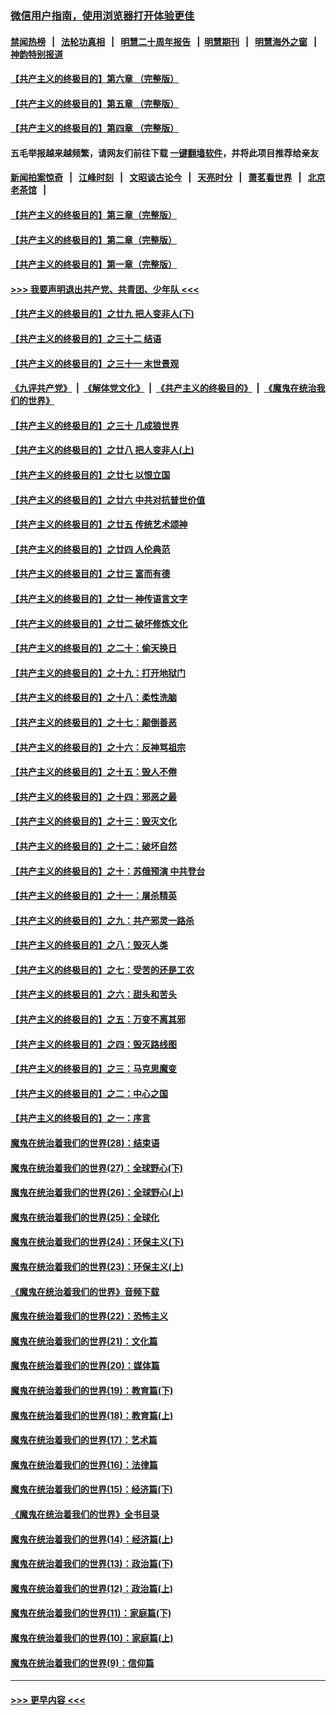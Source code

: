 ### [微信用户指南，使用浏览器打开体验更佳](https://github.com/gfw-breaker/banned-news1/blob/master/indexes/wechat-guide.md?t=0)
#### [禁闻热榜](热点新闻.md?t=0)  &nbsp;&nbsp;|&nbsp;&nbsp; [法轮功真相](https://github.com/gfw-breaker/truth/blob/master/README.md?t=0) &nbsp;&nbsp;|&nbsp;&nbsp; [明慧二十周年报告](https://github.com/gfw-breaker/mh-reports/blob/master/README.md?t=0) &nbsp;&nbsp;|&nbsp;&nbsp;[明慧期刊](https://github.com/gfw-breaker/mh-qikan) &nbsp;&nbsp;|&nbsp;&nbsp; [明慧海外之窗](https://github.com/gfw-breaker/mh-news/blob/master/README.md?t=0) &nbsp;&nbsp;|&nbsp;&nbsp; [神韵特别报道](https://github.com/gfw-breaker/mh-news/blob/master/shenyun.md?t=0)
#### [【共产主义的终极目的】第六章 （完整版）](../pages/nsc422/n11428913.md?t=02052355) 
#### [【共产主义的终极目的】第五章 （完整版）](../pages/nsc422/n11428912.md?t=02052355) 
#### [【共产主义的终极目的】第四章 （完整版）](../pages/nsc422/n11428907.md?t=02052355) 
#### 五毛举报越来越频繁，请网友们前往下载 [一键翻墙软件](https://github.com/gfw-breaker/ssr-accounts)，并将此项目推荐给亲友
#### [新闻拍案惊奇](https://github.com/gfw-breaker/banned-news1/blob/master/pages/link4.md) &nbsp;&nbsp;|&nbsp;&nbsp; [江峰时刻](https://github.com/gfw-breaker/banned-news1/blob/master/pages/link4.md) &nbsp;&nbsp;|&nbsp;&nbsp; [文昭谈古论今](https://github.com/gfw-breaker/banned-news1/blob/master/pages/link4.md) &nbsp;&nbsp;|&nbsp;&nbsp; [天亮时分](https://github.com/gfw-breaker/banned-news1/blob/master/pages/link4.md) &nbsp;&nbsp;|&nbsp;&nbsp; [萧茗看世界](https://github.com/gfw-breaker/banned-news1/blob/master/pages/link4.md) &nbsp;&nbsp;|&nbsp;&nbsp; [北京老茶馆](https://github.com/gfw-breaker/banned-news1/blob/master/pages/link4.md) &nbsp;&nbsp;|&nbsp;&nbsp; 
#### [【共产主义的终极目的】第三章（完整版）](../pages/nsc422/n11428848.md?t=02052355) 
#### [【共产主义的终极目的】第二章（完整版）](../pages/nsc422/n11428831.md?t=02052355) 
#### [【共产主义的终极目的】第一章（完整版）](../pages/nsc422/n11417651.md?t=02052355) 
#### [>>> 我要声明退出共产党、共青团、少年队 <<<](https://github.com/begood0513/goodnews/blob/master/quit/letter.md) 
#### [【共产主义的终极目的】之廿九 把人变非人(下)](../pages/nsc422/n11344140.md?t=02052355) 
#### [【共产主义的终极目的】之三十二 结语](../pages/nsc422/n11360535.md?t=02052355) 
#### [【共产主义的终极目的】之三十一 末世景观](../pages/nsc422/n11351129.md?t=02052355) 
#### [《九评共产党》](https://github.com/begood0513/9ping.md/blob/master/README.md) &nbsp;|&nbsp; [《解体党文化》](../../../../jtdwh.md/blob/master/README.md)  &nbsp;|&nbsp; [《共产主义的终极目的》](../../../../gczydzjmd.md/blob/master/README.md) &nbsp;|&nbsp; [《魔鬼在统治我们的世界》](../../../../mgztzwmdsj.md/blob/master/README.md) 
#### [【共产主义的终极目的】之三十 几成狼世界](../pages/nsc422/n11348280.md?t=02052355) 
#### [【共产主义的终极目的】之廿八 把人变非人(上)](../pages/nsc422/n11340492.md?t=02052355) 
#### [【共产主义的终极目的】之廿七 以恨立国](../pages/nsc422/n11336944.md?t=02052355) 
#### [【共产主义的终极目的】之廿六 中共对抗普世价值](../pages/nsc422/n11324785.md?t=02052355) 
#### [【共产主义的终极目的】之廿五 传统艺术颂神](../pages/nsc422/n11296396.md?t=02052355) 
#### [【共产主义的终极目的】之廿四 人伦典范](../pages/nsc422/n11296397.md?t=02052355) 
#### [【共产主义的终极目的】之廿三 富而有德](../pages/nsc422/n11283598.md?t=02052355) 
#### [【共产主义的终极目的】之廿一 神传语言文字](../pages/nsc422/n11263265.md?t=02052355) 
#### [【共产主义的终极目的】之廿二 破坏修炼文化](../pages/nsc422/n11245728.md?t=02052355) 
#### [【共产主义的终极目的】之二十：偷天换日](../pages/nsc422/n11238846.md?t=02052355) 
#### [【共产主义的终极目的】之十九：打开地狱门](../pages/nsc422/n11206376.md?t=02052355) 
#### [【共产主义的终极目的】之十八：柔性洗脑](../pages/nsc422/n11199994.md?t=02052355) 
#### [【共产主义的终极目的】之十七：颠倒善恶](../pages/nsc422/n11179782.md?t=02052355) 
#### [【共产主义的终极目的】之十六：反神骂祖宗](../pages/nsc422/n11166798.md?t=02052355) 
#### [【共产主义的终极目的】之十五：毁人不倦](../pages/nsc422/n11166792.md?t=02052355) 
#### [【共产主义的终极目的】之十四：邪恶之最](../pages/nsc422/n11150249.md?t=02052355) 
#### [【共产主义的终极目的】之十三：毁灭文化](../pages/nsc422/n11135227.md?t=02052355) 
#### [【共产主义的终极目的】之十二：破坏自然](../pages/nsc422/n11135214.md?t=02052355) 
#### [【共产主义的终极目的】之十：苏俄预演 中共登台](../pages/nsc422/n11118424.md?t=02052355) 
#### [【共产主义的终极目的】之十一：屠杀精英](../pages/nsc422/n11118442.md?t=02052355) 
#### [【共产主义的终极目的】之九：共产邪灵一路杀](../pages/nsc422/n11114139.md?t=02052355) 
#### [【共产主义的终极目的】之八：毁灭人类](../pages/nsc422/n11108503.md?t=02052355) 
#### [【共产主义的终极目的】之七：受苦的还是工农](../pages/nsc422/n11101809.md?t=02052355) 
#### [【共产主义的终极目的】之六：甜头和苦头](../pages/nsc422/n11096971.md?t=02052355) 
#### [【共产主义的终极目的】之五：万变不离其邪](../pages/nsc422/n11091285.md?t=02052355) 
#### [【共产主义的终极目的】之四：毁灭路线图](../pages/nsc422/n11086284.md?t=02052355) 
#### [【共产主义的终极目的】之三：马克思魔变](../pages/nsc422/n11061941.md?t=02052355) 
#### [【共产主义的终极目的】之二：中心之国](../pages/nsc422/n11047728.md?t=02052355) 
#### [【共产主义的终极目的】之一：序言](../pages/nsc422/n11086077.md?t=02052355) 
#### [魔鬼在统治着我们的世界(28)：结束语](../pages/nsc422/n10936246.md?t=02052355) 
#### [魔鬼在统治着我们的世界(27)：全球野心(下)](../pages/nsc422/n10928319.md?t=02052355) 
#### [魔鬼在统治着我们的世界(26)：全球野心(上)](../pages/nsc422/n10900318.md?t=02052355) 
#### [魔鬼在统治着我们的世界(25)：全球化](../pages/nsc422/n10788205.md?t=02052355) 
#### [魔鬼在统治着我们的世界(24)：环保主义(下)](../pages/nsc422/n10695307.md?t=02052355) 
#### [魔鬼在统治着我们的世界(23)：环保主义(上)](../pages/nsc422/n10688613.md?t=02052355) 
#### [《魔鬼在统治着我们的世界》音频下载](../pages/nsc422/n10635553.md?t=02052355) 
#### [魔鬼在统治着我们的世界(22)：恐怖主义](../pages/nsc422/n10614727.md?t=02052355) 
#### [魔鬼在统治着我们的世界(21)：文化篇](../pages/nsc422/n10597706.md?t=02052355) 
#### [魔鬼在统治着我们的世界(20)：媒体篇](../pages/nsc422/n10586579.md?t=02052355) 
#### [魔鬼在统治着我们的世界(19)：教育篇(下)](../pages/nsc422/n10564808.md?t=02052355) 
#### [魔鬼在统治着我们的世界(18)：教育篇(上)](../pages/nsc422/n10526970.md?t=02052355) 
#### [魔鬼在统治着我们的世界(17)：艺术篇](../pages/nsc422/n10499093.md?t=02052355) 
#### [魔鬼在统治着我们的世界(16)：法律篇](../pages/nsc422/n10485969.md?t=02052355) 
#### [魔鬼在统治着我们的世界(15)：经济篇(下)](../pages/nsc422/n10469975.md?t=02052355) 
#### [《魔鬼在统治着我们的世界》全书目录](../pages/nsc422/n10464261.md?t=02052355) 
#### [魔鬼在统治着我们的世界(14)：经济篇(上)](../pages/nsc422/n10457370.md?t=02052355) 
#### [魔鬼在统治着我们的世界(13)：政治篇(下)](../pages/nsc422/n10448270.md?t=02052355) 
#### [魔鬼在统治着我们的世界(12)：政治篇(上)](../pages/nsc422/n10444576.md?t=02052355) 
#### [魔鬼在统治着我们的世界(11)：家庭篇(下)](../pages/nsc422/n10440961.md?t=02052355) 
#### [魔鬼在统治着我们的世界(10)：家庭篇(上)](../pages/nsc422/n10435448.md?t=02052355) 
#### [魔鬼在统治着我们的世界(9)：信仰篇](../pages/nsc422/n10432159.md?t=02052355) 

----
#### [ >>> 更早内容 <<< ](../indexes/nsc422-earlier.md)
